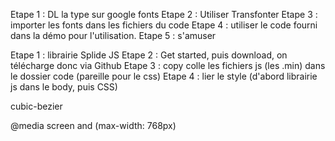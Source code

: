 Etape 1 : DL la type sur google fonts
Etape 2 : Utiliser Transfonter
Etape 3 : importer les fonts dans les fichiers du code
Etape 4 : utiliser le code fourni dans la démo pour l'utilisation.
Etape 5 : s'amuser

Etape 1 : librairie Splide JS
Etape 2 : Get started, puis download, on télécharge donc via Github
Etape 3 : copy colle les fichiers js (les .min)
 dans le dossier code (pareille pour le css)
 Etape 4 : lier le style (d'abord librairie js dans le body, puis CSS)

 cubic-bezier

 @media screen and (max-width: 768px) 